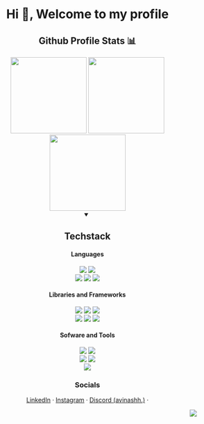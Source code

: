 <h1 align="center"> Hi 👋, Welcome to my profile</h1>



<div align="center">
    <h2>Github Profile Stats 📊</h2>
    

<img src="https://github-readme-stats.vercel.app/api/top-langs/?username=avinashankur&show_icons=true&title_color=000&icon_color=000&text_color=000&bg_color=f1f0f1&count_private=true&layout=compact&hide_border=true&langs_count=10&hide=shaderlab,hlsl,glsl,jupyter%20notebook,c%23" height="175px">
<img src="https://github-readme-stats.vercel.app/api?username=avinashankur&show_icons=true&title_color=000&icon_color=000&text_color=000&bg_color=f1f0f1&count_private=true&hide_border=true" height="175px">
<img src="https://github-readme-streak-stats.herokuapp.com/?user=avinashankur&show_icons=true&hide_border=true&theme=Javascript&background=f1f0f1" height="175px">

</div>

<div align="center">
<details open>
<summary><h2>Techstack</h2></summary>
<h4>Languages</h4>
<img src="https://img.shields.io/badge/-cpp-silver?style=for-the-badge">
<img src="https://img.shields.io/badge/-c-silver?style=for-the-badge">

<br>
<img src="https://img.shields.io/badge/-HTML 5-grey?style=for-the-badge">
<img src="https://img.shields.io/badge/-css 3-grey?style=for-the-badge">
<img src="https://img.shields.io/badge/-Javascript-grey?style=for-the-badge">
<h4>Libraries and Frameworks</h4>
<img src="https://img.shields.io/badge/-React-silver?style=for-the-badge">
<img src="https://img.shields.io/badge/-NextJS-silver?style=for-the-badge">
<img src="https://img.shields.io/badge/-ExpressJS-silver?style=for-the-badge">
<br>
<img src="https://img.shields.io/badge/-Bootstrap-grey?style=for-the-badge">
<img src="https://img.shields.io/badge/-Tailwind CSS-grey?style=for-the-badge">
<img src="https://img.shields.io/badge/-Firebase Database-grey?style=for-the-badge" >

<h4>Sofware and Tools</h4>
<img src="https://img.shields.io/badge/-git-grey?style=for-the-badge">
<img src="https://img.shields.io/badge/-github-grey?style=for-the-badge">
<br>
<img src="https://img.shields.io/badge/-(NEO)VIM-silver?style=for-the-badge">
<img src="https://img.shields.io/badge/-VS Code-silver?style=for-the-badge">
<br>
<img src="https://img.shields.io/badge/-Node JS-grey?style=for-the-badge">
</details>

  <h3>Socials</h3>


<a href="https://linkedin.com/in/avinashankur" target="_blank">LinkedIn</a> ·
<a href="https://instagram.com/avixnsh" target="_blank">Instagram</a> ·
<a href="https://discord.com/app" target="_blank">Discord (avinashh.)</a> ·
</div>

<div align="right">
    
![](https://komarev.com/ghpvc/?username=avinashankur&style=for-the-badge&color=202020)
    
</div>
